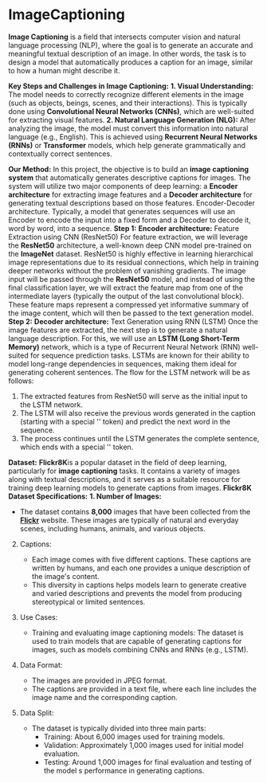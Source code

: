 # ImageCaptioning
**Image Captioning** is a field that intersects computer vision and natural language processing (NLP), where the goal is to generate an accurate and meaningful textual description of an image. In other words, the task is to design a model that automatically produces a caption for an image, similar to how a human might describe it.

**Key Steps and Challenges in Image Captioning:**
**1. Visual Understanding:**
   The model needs to correctly recognize different elements in the image (such as objects, beings, scenes, and their interactions). This is typically done using **Convolutional Neural Networks (CNNs)**, which are well-suited for extracting visual features.
**2. Natural Language Generation (NLG):**
   After analyzing the image, the model must convert this information into natural language (e.g., English). This is achieved using **Recurrent Neural Networks (RNNs)** or **Transformer** models, which help generate grammatically and contextually correct sentences.

**Our Method:**
In this project, the objective is to build an **image captioning system** that automatically generates descriptive captions for images. The system will utilize two major components of deep learning: a **Encoder architecture** for extracting image features and a **Decoder architecture** for generating textual descriptions based on those features.
Encoder-Decoder architecture. Typically, a model that generates sequences will use an Encoder to encode the input into a fixed form and a Decoder to decode it, word by word, into a sequence.
**Step 1:**
**Encoder architecture:** Feature Extraction using CNN (ResNet50)
For feature extraction, we will leverage the **ResNet50** architecture, a well-known deep CNN model pre-trained on the **ImageNet** dataset. ResNet50 is highly effective in learning hierarchical image representations due to its residual connections, which help in training deeper networks without the problem of vanishing gradients.
The image input will be passed through the **ResNet50** model, and instead of using the final classification layer, we will extract the feature map from one of the intermediate layers (typically the output of the last convolutional block). These feature maps represent a compressed yet informative summary of the image content, which will then be passed to the text generation model.
**Step 2:**
**Decoder architecture:** Text Generation using RNN (LSTM)
Once the image features are extracted, the next step is to generate a natural language description. For this, we will use an **LSTM (Long Short-Term Memory)** network, which is a type of Recurrent Neural Network (RNN) well-suited for sequence prediction tasks. LSTMs are known for their ability to model long-range dependencies in sequences, making them ideal for generating coherent sentences.
The flow for the LSTM network will be as follows:
1. The extracted features from ResNet50 will serve as the initial input to the LSTM network.
2. The LSTM will also receive the previous words generated in the caption (starting with a special '<start>' token) and predict the next word in the sequence.
3. The process continues until the LSTM generates the complete sentence, which ends with a special '<end>' token.

**Dataset:**
**Flickr8K**is a popular dataset in the field of deep learning, particularly for **image captioning** tasks. It contains a variety of images along with textual descriptions, and it serves as a suitable resource for training deep learning models to generate captions from images.
**Flickr8K Dataset Specifications:**
**1. Number of Images:**
   - The dataset contains **8,000** images that have been collected from the [**Flickr**](https://hockenmaier.cs.illinois.edu/8k-pictures.html) website. These images are typically of natural and everyday scenes, including humans, animals, and various objects.
2. Captions:
   - Each image comes with five different captions. These captions are written by humans, and each one provides a unique description of the image's content.
   - This diversity in captions helps models learn to generate creative and varied descriptions and prevents the model from producing stereotypical or limited sentences.
3. Use Cases:
   - Training and evaluating image captioning models: The dataset is used to train models that are capable of generating captions for images, such as models combining CNNs and RNNs (e.g., LSTM).
4. Data Format:
   - The images are provided in JPEG format.
   - The captions are provided in a text file, where each line includes the image name and the corresponding caption.

5. Data Split:
   - The dataset is typically divided into three main parts:
     - Training: About 6,000 images used for training models.
     - Validation: Approximately 1,000 images used for initial model evaluation.
     - Testing: Around 1,000 images for final evaluation and testing of the model s performance in generating captions.
